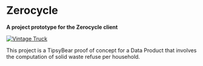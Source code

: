 Zerocycle
=========
**A project prototype for the Zerocycle client**

[![Vintage Truck][vintage.png]][vintage.png]

This project is a TipsyBear proof of concept for a Data Product that involves the computation of solid waste refuse per household.


[vintage.png]: http://lh3.ggpht.com/_hVOW2U7K4-M/TF24D73iDdI/AAAAAAABU80/lMw1a2xJ098/s800/t15.jpg
